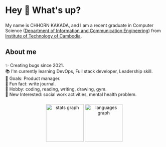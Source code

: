 <h1 align="left">Hey 👋 What's up?</h1>

###

<p align="left">
  My name is CHHORN KAKADA, and I am a recent graduate in Computer Science 
  (<a href="https://gic.itc.edu.kh/">Department of Information and Communication Engineering</a>) 
  from <a href="https://itc.edu.kh/">Institute of Technology of Cambodia</a>.
</p>

###

<h2 align="left">About me</h2>

###

<p align="left">✨ Creating bugs since 2021.<br>📚 I'm currently learning DevOps, Full stack developer, Leadership skill.<br>🎯 Goals: Product manager.<br>🎲 Fun fact: write journal.<br>🖤 Hobby: coding, reading, writing, drawing, gym.<br>🧩 New Interested: social work activities, mental health problem.</p>

###

<div align="center">
  <img src="https://github-readme-stats.vercel.app/api?username=ChhornKakada&hide_title=true&hide_rank=false&show_icons=true&include_all_commits=true&count_private=true&disable_animations=false&theme=dracula&locale=en&hide_border=true&order=1" height="120" alt="stats graph"  />
  <img src="https://github-readme-stats.vercel.app/api/top-langs?username=ChhornKakada&locale=en&hide_title=true&layout=compact&card_width=320&langs_count=6&theme=dracula&hide_border=true&order=2" height="120" alt="languages graph"  />
</div>

###
